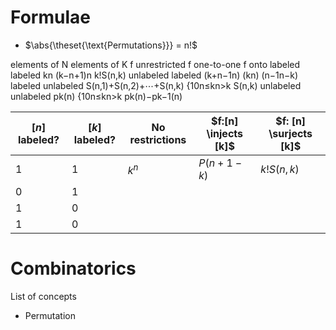 # Formulae

- $\abs{\theset{\text{Permutations}}}  = n!$

elements of N	elements of K	f unrestricted	f one-to-one	f onto
labeled	labeled	kn	(k−n+1)n	k!S(n,k)
unlabeled	labeled	(k+n−1n)	(kn)	(n−1n−k)
labeled	unlabeled	S(n,1)+S(n,2)+⋯+S(n,k)	{10n≤kn>k	S(n,k)
unlabeled	unlabeled	pk(n)	{10n≤kn>k	pk(n)−pk−1(n) 

| $[n]$ labeled?   | $[k]$  labeled?  | No restrictions | $f:[n] \injects [k]$ | $f: [n] \surjects [k]$
|---|---|---|---|---|
| 1 | 1 | $k^n$  | $P(n+1-k)$  | $k! S(n,k)$ |
| 0 | 1 |   |   |   |
| 1 | 0 |   |   |   |
| 1 | 0 |   |   |   |

# Combinatorics

List of concepts

- Permutation

